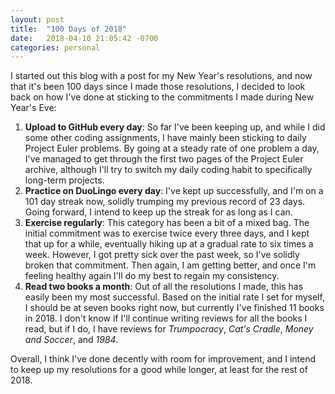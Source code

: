 ```yaml
---
layout: post
title:  "100 Days of 2018"
date:   2018-04-10 21:05:42 -0700
categories: personal
---
```

I started out this blog with a post for my New Year's resolutions, and now that it's been 100 days since I made those resolutions, I decided to look back on how I've done at sticking to the commitments I made during New Year's Eve:

1. **Upload to GitHub every day**: So far I've been keeping up, and while I did some other coding assignments, I have mainly been sticking to daily Project Euler problems. By going at a steady rate of one problem a day, I've managed to get through the first two pages of the Project Euler archive, although I'll try to switch my daily coding habit to specifically long-term projects.
2. **Practice on DuoLingo every day**: I've kept up successfully, and I'm on a 101 day streak now, solidly trumping my previous record of 23 days. Going forward, I intend to keep up the streak for as long as I can.
3. **Exercise regularly**: This category has been a bit of a mixed bag. The initial commitment was to exercise twice every three days, and I kept that up for a while, eventually hiking up at a gradual rate to six times a week. However, I got pretty sick over the past week, so I've solidly broken that commitment. Then again, I am getting better, and once I'm feeling healthy again I'll do my best to regain my consistency.
4. **Read two books a month**: Out of all the resolutions I made, this has easily been my most successful. Based on the initial rate I set for myself, I should be at seven books right now, but currently I've finished 11 books in 2018. I don't know if I'll continue writing reviews for all the books I read, but if I do, I have reviews for *Trumpocracy*, *Cat's Cradle*, *Money and Soccer*, and *1984*.

Overall, I think I've done decently with room for improvement, and I intend to keep up my resolutions for a good while longer, at least for the rest of 2018.
